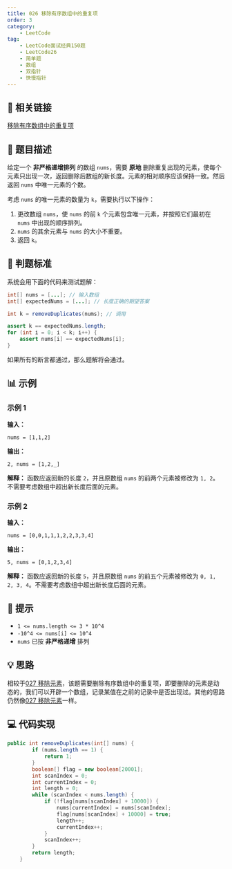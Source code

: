 ```yaml
---
title: 026 移除有序数组中的重复项
order: 3
category:
    - LeetCode
tag:
    - LeetCode面试经典150题
    - LeetCode26
    - 简单题
    - 数组
    - 双指针
    - 快慢指针
---
```


## 🔗 相关链接

[移除有序数组中的重复项](https://leetcode.cn/problems/remove-duplicates-from-sorted-array/description/?envType=study-plan-v2&envId=top-interview-150)

## 📜 题目描述

给定一个 **非严格递增排列** 的数组 `nums`，需要 **原地** 删除重复出现的元素，使每个元素只出现一次，返回删除后数组的新长度。元素的相对顺序应该保持一致。然后返回 `nums` 中唯一元素的个数。

考虑 `nums` 的唯一元素的数量为 `k`，需要执行以下操作：

1. 更改数组 `nums`，使 `nums` 的前 `k` 个元素包含唯一元素，并按照它们最初在 `nums` 中出现的顺序排列。
2. `nums` 的其余元素与 `nums` 的大小不重要。
3. 返回 `k`。

## 🧪 判题标准

系统会用下面的代码来测试题解：

```java
int[] nums = [...]; // 输入数组
int[] expectedNums = [...]; // 长度正确的期望答案

int k = removeDuplicates(nums); // 调用

assert k == expectedNums.length;
for (int i = 0; i < k; i++) {
    assert nums[i] == expectedNums[i];
}
```

如果所有的断言都通过，那么题解将会通过。

## 📊 示例

### 示例 1

**输入：**

```plaintext
nums = [1,1,2]
```

**输出：**

```plaintext
2, nums = [1,2,_]
```

**解释：** 
函数应返回新的长度 `2`，并且原数组 `nums` 的前两个元素被修改为 `1, 2`。不需要考虑数组中超出新长度后面的元素。

### 示例 2

**输入：**

```plaintext
nums = [0,0,1,1,1,2,2,3,3,4]
```

**输出：**

```plaintext
5, nums = [0,1,2,3,4]
```

**解释：** 
函数应返回新的长度 `5`，并且原数组 `nums` 的前五个元素被修改为 `0, 1, 2, 3, 4`。不需要考虑数组中超出新长度后面的元素。

## 📝 提示

- `1 <= nums.length <= 3 * 10^4`
- `-10^4 <= nums[i] <= 10^4`
- `nums` 已按 **非严格递增** 排列

## 💡 思路

相较于[027 移除元素](./2-leet027.md)，该题需要删除有序数组中的重复项，即要删除的元素是动态的，我们可以开辟一个数组，记录某值在之前的记录中是否出现过。其他的思路仍然像[027 移除元素](./2-leet027.md)一样。

## 💻 代码实现

```java
public int removeDuplicates(int[] nums) {
        if (nums.length == 1) {
            return 1;
        }
        boolean[] flag = new boolean[20001];
        int scanIndex = 0;
        int currentIndex = 0;
        int length = 0;
        while (scanIndex < nums.length) {
            if (!flag[nums[scanIndex] + 10000]) {
                nums[currentIndex] = nums[scanIndex];
                flag[nums[scanIndex] + 10000] = true;
                length++;
                currentIndex++;
            }
            scanIndex++;
        }
        return length;
    }
```